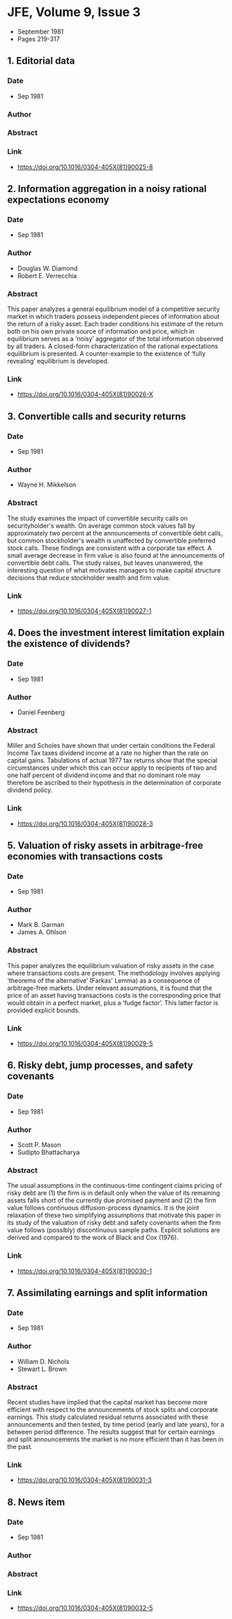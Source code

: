 # JFE, Volume 9, Issue 3
- September 1981
- Pages 219-317

## 1. Editorial data
### Date
- Sep 1981
### Author
### Abstract

### Link
- https://doi.org/10.1016/0304-405X(81)90025-8

## 2. Information aggregation in a noisy rational expectations economy
### Date
- Sep 1981
### Author
- Douglas W. Diamond
- Robert E. Verrecchia
### Abstract
This paper analyzes a general equilibrium model of a competitive security market in which traders possess independent pieces of information about the return of a risky asset. Each trader conditions his estimate of the return both on his own private source of information and price, which in equilibrium serves as a ‘noisy’ aggregator of the total information observed by all traders. A closed-form characterization of the rational expectations equilibrium is presented. A counter-example to the existence of ‘fully revealing’ equilibrium is developed.
### Link
- https://doi.org/10.1016/0304-405X(81)90026-X

## 3. Convertible calls and security returns
### Date
- Sep 1981
### Author
- Wayne H. Mikkelson
### Abstract
The study examines the impact of convertible security calls on securityholder's wealth. On average common stock values fall by approximately two percent at the announcements of convertible debt calls, but common stockholder's wealth is unaffected by convertible preferred stock calls. These findings are consistent with a corporate tax effect. A small average decrease in firm value is also found at the announcements of convertible debt calls. The study raises, but leaves unanswered, the interesting question of what motivates managers to make capital structure decisions that reduce stockholder wealth and firm value.
### Link
- https://doi.org/10.1016/0304-405X(81)90027-1

## 4. Does the investment interest limitation explain the existence of dividends?
### Date
- Sep 1981
### Author
- Daniel Feenberg
### Abstract
Miller and Scholes have shown that under certain conditions the Federal Income Tax taxes dividend income at a rate no higher than the rate on capital gains. Tabulations of actual 1977 tax returns show that the special circumstances under which this can occur apply to recipients of two and one half percent of dividend income and that no dominant role may therefore be ascribed to their hypothesis in the determination of corporate dividend policy.
### Link
- https://doi.org/10.1016/0304-405X(81)90028-3

## 5. Valuation of risky assets in arbitrage-free economies with transactions costs
### Date
- Sep 1981
### Author
- Mark B. Garman
- James A. Ohlson
### Abstract
This paper analyzes the equilibrium valuation of risky assets in the case where transactions costs are present. The methodology involves applying ‘theorems of the alternative’ (Farkas' Lemma) as a consequence of arbitrage-free markets. Under relevant assumptions, it is found that the price of an asset having transactions costs is the corresponding price that would obtain in a perfect market, plus a ‘fudge factor’. This latter factor is provided explicit bounds.
### Link
- https://doi.org/10.1016/0304-405X(81)90029-5

## 6. Risky debt, jump processes, and safety covenants
### Date
- Sep 1981
### Author
- Scott P. Mason
- Sudipto Bhattacharya
### Abstract
The usual assumptions in the continuous-time contingent claims pricing of risky debt are (1) the firm is in default only when the value of its remaining assets falls short of the currently due promised payment and (2) the firm value follows continuous diffusion-process dynamics. It is the joint relaxation of these two simplifying assumptions that motivate this paper in its study of the valuation of risky debt and safety covenants when the firm value follows (possibly) discontinuous sample paths. Explicit solutions are derived and compared to the work of Black and Cox (1976).
### Link
- https://doi.org/10.1016/0304-405X(81)90030-1

## 7. Assimilating earnings and split information
### Date
- Sep 1981
### Author
- William D. Nichols
- Stewart L. Brown
### Abstract
Recent studies have implied that the capital market has become more efficient with respect to the announcements of stock splits and corporate earnings. This study calculated residual returns associated with these announcements and then tested, by time period (early and late years), for a between period difference. The results suggest that for certain earnings and split announcements the market is no more efficient than it has been in the past.
### Link
- https://doi.org/10.1016/0304-405X(81)90031-3

## 8. News item
### Date
- Sep 1981
### Author
### Abstract

### Link
- https://doi.org/10.1016/0304-405X(81)90032-5

